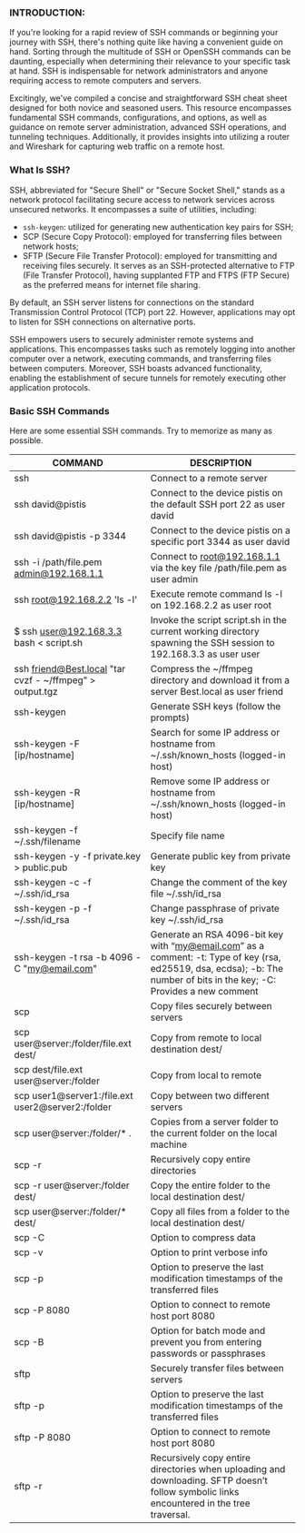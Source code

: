 ### INTRODUCTION:

If you're looking for a rapid review of SSH commands or beginning your journey with SSH, there's nothing quite like having a convenient guide on hand. Sorting through the multitude of SSH or OpenSSH commands can be daunting, especially when determining their relevance to your specific task at hand. SSH is indispensable for network administrators and anyone requiring access to remote computers and servers.

Excitingly, we've compiled a concise and straightforward SSH cheat sheet designed for both novice and seasoned users. This resource encompasses fundamental SSH commands, configurations, and options, as well as guidance on remote server administration, advanced SSH operations, and tunneling techniques. Additionally, it provides insights into utilizing a router and Wireshark for capturing web traffic on a remote host.


### What Is SSH?

SSH, abbreviated for "Secure Shell" or "Secure Socket Shell," stands as a network protocol facilitating secure access to network services across unsecured networks. It encompasses a suite of utilities, including:

- `ssh-keygen`: utilized for generating new authentication key pairs for SSH;
- SCP (Secure Copy Protocol): employed for transferring files between network hosts;
- SFTP (Secure File Transfer Protocol): employed for transmitting and receiving files securely. It serves as an SSH-protected alternative to FTP (File Transfer Protocol), having supplanted FTP and FTPS (FTP Secure) as the preferred means for internet file sharing.

By default, an SSH server listens for connections on the standard Transmission Control Protocol (TCP) port 22. However, applications may opt to listen for SSH connections on alternative ports.

SSH empowers users to securely administer remote systems and applications. This encompasses tasks such as remotely logging into another computer over a network, executing commands, and transferring files between computers. Moreover, SSH boasts advanced functionality, enabling the establishment of secure tunnels for remotely executing other application protocols.


### Basic SSH Commands

Here are some essential SSH commands. Try to memorize as many as possible.



| COMMAND | DESCRIPTION |
| ----------- | ----------- |
| ssh | Connect to a remote server |
| ssh david@pistis | Connect to the device pistis on the default SSH port 22 as user david |
| ssh david@pistis -p 3344 | Connect to the device pistis on a specific port 3344 as user david |
| ssh -i /path/file.pem admin@192.168.1.1 | Connect to root@192.168.1.1 via the key file /path/file.pem as user admin |
| ssh root@192.168.2.2 'ls -l' | Execute remote command ls -l on 192.168.2.2 as user root |
| $ ssh user@192.168.3.3 bash < script.sh | Invoke the script script.sh in the current working directory spawning the SSH session to 192.168.3.3 as user user |
| ssh friend@Best.local "tar cvzf - ~/ffmpeg" > output.tgz | Compress the ~/ffmpeg directory and download it from a server Best.local as user friend |
| ssh-keygen | Generate SSH keys (follow the prompts) |
| ssh-keygen -F [ip/hostname] | Search for some IP address or hostname from ~/.ssh/known_hosts (logged-in host) |
| ssh-keygen -R [ip/hostname] | Remove some IP address or hostname from ~/.ssh/known_hosts (logged-in host) |
| ssh-keygen -f ~/.ssh/filename | Specify file name |
| ssh-keygen -y -f private.key > public.pub | Generate public key from private key |
| ssh-keygen -c -f ~/.ssh/id_rsa | Change the comment of the key file ~/.ssh/id_rsa |
| ssh-keygen -p -f ~/.ssh/id_rsa | Change passphrase of private key ~/.ssh/id_rsa |
| ssh-keygen -t rsa -b 4096 -C "my@email.com" | Generate an RSA 4096-bit key with “my@email.com” as a comment: -t: Type of key (rsa, ed25519, dsa, ecdsa); -b: The number of bits in the key; -C: Provides a new comment |
| scp | Copy files securely between servers |
| scp user@server:/folder/file.ext dest/ | Copy from remote to local destination dest/ |
| scp dest/file.ext user@server:/folder | Copy from local to remote |
| scp user1@server1:/file.ext user2@server2:/folder | Copy between two different servers |
| scp user@server:/folder/* . | Copies from a server folder to the current folder on the local machine |
| scp -r | Recursively copy entire directories |
| scp -r user@server:/folder dest/ | Copy the entire folder to the local destination dest/ |
| scp user@server:/folder/* dest/ | Copy all files from a folder to the local destination dest/ |
| scp -C | Option to compress data |
| scp -v | Option to print verbose info |
| scp -p | Option to preserve the last modification timestamps of the transferred files |
| scp -P 8080 | Option to connect to remote host port 8080 |
| scp -B | Option for batch mode and prevent you from entering passwords or passphrases |
| sftp | Securely transfer files between servers |
| sftp -p | Option to preserve the last modification timestamps of the transferred files |
| sftp -P 8080 | Option to connect to remote host port 8080 |
| sftp -r | Recursively copy entire directories when uploading and downloading. SFTP doesn’t follow symbolic links encountered in the tree traversal. |
